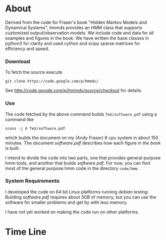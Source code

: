 # About #
Derived from the code for Fraser's book "Hidden Markov Models and Dynamical Systems", hmmds provides an HMM class that supports customized output/observation models.  We include code and data for all examples and figures in the book.  We have written the base classes in python3 for clarity and used cython and scipy sparse matrices for efficiency and speed.

### Download ###
To fetch the source execute
```
git clone https://code.google.com/p/hmmds/
```
See http://code.google.com/p/hmmds/source/checkout for details.

### Use ###
The code fetched by the above command builds `TeX/software.pdf` using a command like
```
scons -j 6 TeX/software.pdf
```
which builds the document on my (Andy Fraser) 8 cpu system in about 150 minutes.  The document _software.pdf_ describes how each figure in _the book_ is built.

I intend to divide the code into two parts, one that provides general purpose hmm tools, and another that builds _software.pdf_.  For now, you can find most of the general purpose hmm code in the directory `code/hmm`.

### System Requirements ###
I developed the code on 64 bit Linux platforms running _debian testing_.  Building _software.pdf_ requires about 3GB of memory, but you can use the software for smaller problems and get by with less memory.

I have not yet worked on making the code run on other platforms.

# Time Line #


